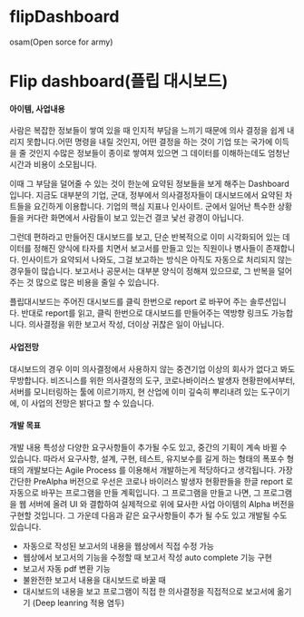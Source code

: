 # flipDashboard
osam(Open sorce for army)
# Flip dashboard(플립 대시보드)



#### 아이템, 사업내용
 사람은 복잡한 정보들이 쌓여 있을 때 인지적 부담을 느끼기 때문에 의사 결정을 쉽게 내리지 못합니다.어떤 명령을 내릴 것인지, 어떤 결정을 하는 것이 기업 또는 국가에 이득을 줄 것인지 수많은 정보들이 종이로 쌓여져 있으면  그 데이터를 이해하는데도 엄청난 시간과 비용이 소모됩니다.
 
 이때 그 부담을 덜어줄 수 있는 것이 한눈에 요약된 정보들을 보게 해주는 Dashboard입니다. 지금도 대부분의 기업, 군대, 정부에서 의사결정자들이 대시보드에서 요약된 차트들을 요긴하게 이용합니다. 기업의 핵심 지표나 인사이트. 군에서 일어난 특수한 상황들을 커다란 화면에서 사람들이 보고 있는건 결코 낯선 광경이 아닙니다.
 
 그런데 편하라고 만들어진 대시보드를 보고, 단순 반복적으로 이미 시각화되어 있는 데이터를 정해진 양식에 타자를 치면서 보고서를 만들고 있는 직원이나 병사들이 존재합니다. 인사이트가 요약되서 나와도, 그걸 보고하는 방식은 아직도 자동으로 처리되지 않는 경우들이 많습니다. 보고서나 공문서는 대부분 양식이 정해져 있으므로, 그 반복을 덜어주는 것 많으로 많은 비용을 줄일 수 있습니다.
 
플립대시보드는 주어진 대시보드를 클릭 한번으로 report 로 바꾸어 주는 솔루션입니다. 반대로 report를 읽고, 클릭 한번으로 대시보드를 만들어주는 역방향 링크도 가능합니다. 
의사결정을 위한 보고서 작성, 더이상 귀찮은 일이 아닙니다.

#### 사업전망
대시보드의 경우 이미 의사결정에서 사용하지 않는 중견기업 이상의 회사가 없다고 봐도 무방합니다. 비즈니스를 위한 의사결정의 도구, 코로나바이러스 발생자 현황판에서부터, 서버를 모니터링하는 툴에 이르기까지, 현 산업에 이미 깊숙히 뿌리내려 있는 도구이기에, 이 사업의 전망은 밝다고 할 수 있습니다. 

#### 개발 목표 
개발 내용 특성상 다양한 요구사항들이 추가될 수도 있고, 중간의 기획이 계속 바뀔 수 있습니다. 따라서 요구사항, 설계, 구현, 테스트, 유지보수를 길게 하는 형태의 폭포수  형태의 개발보다는 Agile Process 를 이용해서 개발하는게 적당하다고 생각됩니다. 가장 간단한 PreAlpha 버전으로 우선은 코로나 바이러스 발생자 현황판들을 한글 report 로 자동으로 바꾸는 프로그램을 만들 계획입니다. 그 프로그램을 만들고 나면, 그 프로그램을 웹 서버에 올려 UI 와 결합하여 실제적으로 위에 묘사한 사업 아이템의 Alpha 버전을 구현할 것입니다. 그 가운데 다음과 같은 요구사항들이 추가 될 수도 있고 개발될 수도 있습니다. 

*  자동으로 작성된 보고서의 내용을 웹상에서 직접 수정 가능
* 웹상에서 보고서의 기능을 수정할 때 보고서 작성 auto complete 기능 구현 
*  보고서 자동 pdf 변환 기능
* 불완전한 보고서 내용을 대시보드로 바꿀 때 
* 대시보드의 내용을 보고 프로그램이 직접 한 의사결정을 직접적으로 보고서에  옮기기 (Deep leanring 적용 염두)


